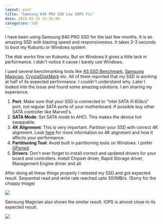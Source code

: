 ```yaml
---
layout: post
title: "Samsung 840 PRO SSD Low IOPS Fix"
date: 2015-02-23 15:36:00
categories: SSD
---
```

I have been using Samsung 840 PRO SSD for the last few months. It is an amazing SSD with blazing speed and responsiveness. It takes 2-3 seconds to boot my Kubuntu or Windows system.

The disk works fine on Kubuntu. But on Windows it gives a little lack in performance. I didn't notice it cause I barely use Windows.

I used several benchmarking tools like [AS SSD Benchmark](http://alex-is.de/PHP/fusion/downloads.php?download_id=9), [Samsung Magician](http://www.samsung.com/global/business/semiconductor/minisite/SSD/global/html/support/downloads.html), [CrystalDiskMark](http://crystalmark.info/software/CrystalDiskMark/index-e.html) etc. All of them reported that my SSD is working at half of its expected performance. I couldn't understand why. Later I looked into the issue and found some amazing solutions. I am sharing my experience.

1. **Port**: Make sure that your SSD is connected to "Intel SATA III 6Gb/s" port, not regular SATA ports of your motherboard. If possible buy other SATA controller like Marvell's.
2. **SATA Mode**: Set SATA mode to AHCI. This makes the device hot swappable.
3. **4K Alignment**: This is very important. Partition your SSD with correct 4K alignment. Look [here](http://us.hardware.info/reviews/4583/4/how-to-copy-hdd-to-ssd-with-correct-4k-alignment-4k-alignment) for more information on 4K alignment and how it affects your performance.
4. **Partitioning Tool**: Avoid built in partitioning tools on Windows. I prefer [GParted](http://gparted.org/download.php).
5. **Drivers**: Don't ever forget to install correct and updated drivers for your board and controllers. Install Chipset driver, Rapid Storage driver, Management Engine driver and all.

After doing all these things properly I retested my SSD and got expected result. Sequential read and write rate reached upto 500MB/s. (Sorry for the choppy image)

<img class="img img-responsive" src="http://i.imgur.com/97Gm5aH.jpg" />

Samsung Magician also shows the similar result. IOPS is almost close to its expected result.

<img class="img img-responsive" src="http://i.imgur.com/WajqeuZ.jpg" />